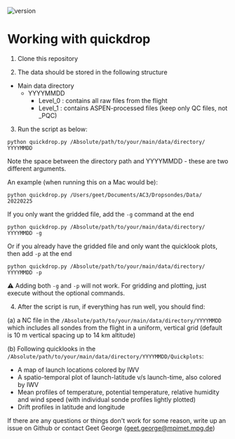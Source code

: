 
  ![version](https://img.shields.io/github/v/tag/Geet-George/quickdrop?color=teal&label=LATEST%20VERSION&style=for-the-badge)

# Working with quickdrop

1. Clone this repository

2. The data should be stored in the following structure

- Main data directory
  - YYYYMMDD
    - Level_0 : contains all raw files from the flight
    - Level_1 : contains ASPEN-processed files (keep only QC files, not _PQC)


3. Run the script as below:

```
python quickdrop.py /Absolute/path/to/your/main/data/directory/ YYYYMMDD
```
Note the space between the directory path and YYYYMMDD - these are two different arguments.


An example (when running this on a Mac would be):

```
python quickdrop.py /Users/geet/Documents/AC3/Dropsondes/Data/ 20220225
```

If you only want the gridded file, add the `-g` command at the end

```
python quickdrop.py /Absolute/path/to/your/main/data/directory/ YYYYMMDD -g
```

Or if you already have the gridded file and only want the quicklook plots, then add `-p` at the end

```
python quickdrop.py /Absolute/path/to/your/main/data/directory/ YYYYMMDD -p
```
:warning: Adding both `-g` and `-p` will not work. For gridding and plotting, just execute without the optional commands.

4. After the script is run, if everything has run well, you should find:

(a) a NC file in the `/Absolute/path/to/your/main/data/directory/YYYYMMDD` which includes all sondes from the flight in a uniform, vertical grid (default is 10 m vertical spacing up to 14 km altitude)

(b) Following quicklooks in the `/Absolute/path/to/your/main/data/directory/YYYYMMDD/Quickplots`:

- A map of launch locations colored by IWV
- A spatio-temporal plot of launch-latitude v/s launch-time, also colored by IWV
- Mean profiles of temperature, potential temperature, relative humidity and wind speed (with individual sonde profiles lightly plotted)
- Drift profiles in latitude and longitude

If there are any questions or things don't work for some reason, write up an issue on Github or contact Geet George (geet.george@mpimet.mpg.de)
